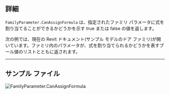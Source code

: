 ## 詳細
`FamilyParameter.CanAssignFormula` は、指定されたファミリ パラメータに式を割り当てることができるかどうかを示す true または false の値を返します。

次の例では、現在の Revit ドキュメント(サンプル モデルのドア ファミリ)が開いています。ファミリ内のパラメータが、式を割り当てられるかどうかを表すブール値のリストとともに返されます。
___
## サンプル ファイル

![FamilyParameter.CanAssignFormula](./Revit.Elements.FamilyParameter.CanAssignFormula_img.jpg)
